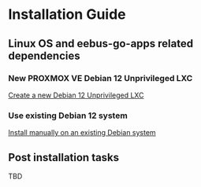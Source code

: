 # Installation Guide

## Linux OS and eebus-go-apps related dependencies

### New PROXMOX VE Debian 12 Unprivileged LXC

[Create a new Debian 12 Unprivileged LXC](./proxmox/README.md)

### Use existing Debian 12 system

[Install manually on an existing Debian system](./debian/README.md)

## Post installation tasks

TBD
